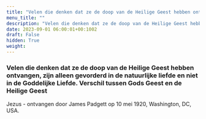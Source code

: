 ```yaml
---
title: "Velen die denken dat ze de doop van de Heilige Geest hebben ontvangen, zijn alleen gevorderd in de natuurlijke liefde en niet in de Goddelijke Liefde. Verschil tussen Gods Geest en de Heilige Geest"
menu_title: ""
description: "Velen die denken dat ze de doop van de Heilige Geest hebben ontvangen, zijn alleen gevorderd in de natuurlijke liefde en niet in de Goddelijke Liefde. Verschil tussen Gods Geest en de Heilige Geest"
date: 2023-09-01 06:00:01+00:1002
draft: False
hidden: True
weight:
---
```

### Velen die denken dat ze de doop van de Heilige Geest hebben ontvangen, zijn alleen gevorderd in de natuurlijke liefde en niet in de Goddelijke Liefde. Verschil tussen Gods Geest en de Heilige Geest

Jezus - ontvangen door James Padgett op 10 mei 1920, Washington, DC, USA.
